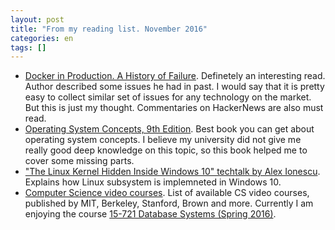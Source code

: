 ```yaml
---
layout: post
title: "From my reading list. November 2016"
categories: en
tags: []
---
```


- [Docker in Production. A History of Failure](https://news.ycombinator.com/item?id=12872304). Definetely an interesting read. Author described some issues he had in past. I would say that it is pretty easy to collect similar set of issues for any technology on the market. But this is just my thought. Commentaries on HackerNews are also must read.
- [Operating System Concepts, 9th
  Edition](http://www.wiley.com/WileyCDA/WileyTitle/productCd-EHEP002013.html).
  Best book you can get about operating system concepts. I believe my
  university did not give me really good deep knowledge on this topic, so this
  book helped me to cover some missing parts.
- ["The Linux Kernel Hidden Inside Windows 10" techtalk by Alex Ionescu](https://youtu.be/_p3RtkwstNk). Explains how Linux subsystem is implemneted in Windows 10.
- [Computer Science video courses](https://github.com/Developer-Y/cs-video-courses). List of available CS video courses, published by MIT, Berkeley, Stanford, Brown and more. Currently I am enjoying the course [15-721 Database Systems (Spring 2016)](https://www.youtube.com/playlist?list=PLSE8ODhjZXjbisIGOepfnlbfxeH7TW-8O).
